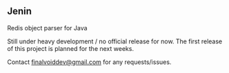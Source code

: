 ## Jenin

Redis object parser for Java

Still under heavy development / no official release for now. The first release of this project is planned for the next weeks. 

Contact finalvoiddev@gmail.com for any requests/issues.
